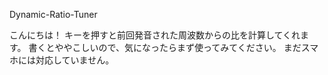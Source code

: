 Dynamic-Ratio-Tuner

こんにちは！
キーを押すと前回発音された周波数からの比を計算してくれます。
書くとややこしいので、気になったらまず使ってみてください。
まだスマホには対応していません。